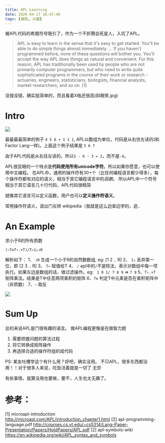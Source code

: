 ```yaml
---
title: APL Learning
date: 2020-04-17 16:47:48
tags: [编程, 兴趣]
---
```


被APL代码的希腊符号吸引了，作为一个不折腾会死星人，入坑了APL。

> APL is easy to learn in the sense that it's easy to get started. You'll be able to do simple things almost immediately.
> ... 
> If you haven't programmed before, none of these questions will bother you. You'll accept the way APL does things as natural and convenient. For this reason, APL has traditionally been used by people who are not primarily computer programmers, but who need to write quite sophisticated programs in the course of their work or research - actuaries, engineers, statisticians, biologists, financial analysts, market researchers, and so on. [1]

没错没错，确实挺简单的，而且看着X格还很高(斜眼笑.jpg)

<!-- more -->

# Intro
<img src="./apl-base.png">

最最最最简单的例子 `4 5 6 + 1 1 1`, APL以数组为单位，代码是从右住左读的(和Factor Lang一样)。上面这个例子结果是 `5 6 7`

由于APL代码是从右往左读的，所以`5 - 6 - 3 = 2`，而不是`-4`。


APL很显眼的一个特点是**代码使用所有unicode字符**。所以如果你愿意，也可以使用中文编程。
在APL中，通用的操作符有30+个（比任何编程语言都少得多），每个操作符都有对应的语义，相当于其它编程语言中的*函数*。
所以APL中一个符号相当于其它语言几十行代码，APL代码很精简

就像其它语言可以定义函数，用户也可以**定义操作符语义**。

常用操作符语义，请出门左转 wikipedia（我就是这么边查边学的，逃..

# An Example

求小于R的所有质数
```apl
(~T∊T∘.×T)/T←1↓⍳R
```

解析如下：
1、 `⍳R` 生成一个小于R的自然数数组, eg: [1 2 .. R]
2、 `1↓` 丢弃第一位，即 [2 3 .. R]
3、 `T←` 赋值给T
4、 `/` apl中的`/`不是除法，表示对数组中每一项执行。如果左边是数组的话，做过滤操作。eg: ` 1 0 1/ 7 8 9` => `7 9`
5、`T∘.×T` 矩阵乘法。结果是T中任意两项乘积的矩阵
6、`T∊` 判定T中元素是否在乘积矩阵中（非质数）
7、`~` 取反

<img src="./apl-primes.png">

# Sum Up

总的来说APL是门很有趣的语言。
做APL编程更像是在做智力题
1) 需要把握问题的算法过程
2) 将它转换成矩阵操作
3) 再选择合适的操作符组织成代码

PS: 某友吐槽学这个有什么用？好吧，确实没用。
不只APL，很多东西都没用！！对于很多人来说，吃饭活着就是一切了 无奈

有些事情，就算没用也要做，要不，人生也太无趣了。


# 参考：

[1] microapl-introduction http://microapl.com/APL/introduction_chapter1.html
[2] apl-programming-language.pdf http://courses.cs.vt.edu/~cs5314/Lang-Paper-Presentation/Papers/HoldPapers/APL.pdf
[2] apl-symbols-wiki https://en.wikipedia.org/wiki/APL_syntax_and_symbols 